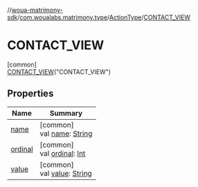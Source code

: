 //[woua-matrimony-sdk](../../../../index.md)/[com.woualabs.matrimony.type](../../index.md)/[ActionType](../index.md)/[CONTACT_VIEW](index.md)

# CONTACT_VIEW

[common]\
[CONTACT_VIEW](index.md)("CONTACT_VIEW")

## Properties

| Name | Summary |
|---|---|
| [name](name.md) | [common]<br>val [name](name.md): [String](https://kotlinlang.org/api/latest/jvm/stdlib/kotlin/-string/index.html) |
| [ordinal](ordinal.md) | [common]<br>val [ordinal](ordinal.md): [Int](https://kotlinlang.org/api/latest/jvm/stdlib/kotlin/-int/index.html) |
| [value](value.md) | [common]<br>val [value](value.md): [String](https://kotlinlang.org/api/latest/jvm/stdlib/kotlin/-string/index.html) |
